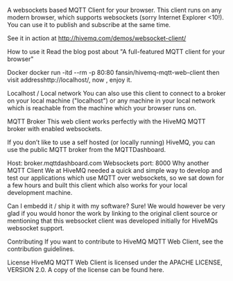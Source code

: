 A websockets based MQTT Client for your browser.
This client runs on any modern browser, which supports websockets (sorry Internet Explorer <10!). You can use it to publish and subscribe at the same time.

See it in action at http://hivemq.com/demos/websocket-client/

How to use it
Read the blog post about "A full-featured MQTT client for your browser"

Docker
docker run -itd --rm -p 80:80 fansin/hivemq-mqtt-web-client
then visit addresshttp://localhost/, now , enjoy it.

Localhost / Local network
You can also use this client to connect to a broker on your local machine ("localhost") or any machine in your local network which is reachable from the machine which your browser runs on.

MQTT Broker
This web client works perfectly with the HiveMQ MQTT broker with enabled websockets.

If you don’t like to use a self hosted (or locally running) HiveMQ, you can use the public MQTT broker from the MQTTDashboard.

Host: broker.mqttdashboard.com
Websockets port: 8000
Why another MQTT Client
We at HiveMQ needed a quick and simple way to develop and test our applications which use MQTT over websockets, so we sat down for a few hours and built this client which also works for your local development machine.

Can I embedd it / ship it with my software?
Sure! We would however be very glad if you would honor the work by linking to the original client source or mentioning that this websocket client was developed initially for HiveMQs websocket support.

Contributing
If you want to contribute to HiveMQ MQTT Web Client, see the contribution guidelines.

License
HiveMQ MQTT Web Client is licensed under the APACHE LICENSE, VERSION 2.0. A copy of the license can be found here.


